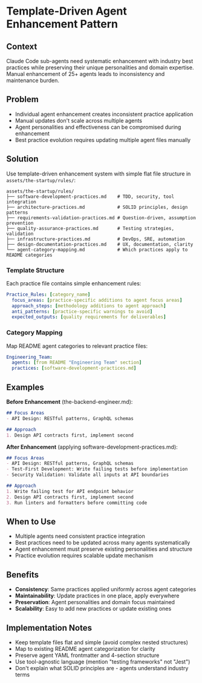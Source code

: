 # Template-Driven Agent Enhancement Pattern

## Context
Claude Code sub-agents need systematic enhancement with industry best practices while preserving their unique personalities and domain expertise. Manual enhancement of 25+ agents leads to inconsistency and maintenance burden.

## Problem
- Individual agent enhancement creates inconsistent practice application
- Manual updates don't scale across multiple agents
- Agent personalities and effectiveness can be compromised during enhancement
- Best practice evolution requires updating multiple agent files manually

## Solution
Use template-driven enhancement system with simple flat file structure in `assets/the-startup/rules/`:

```
assets/the-startup/rules/
├── software-development-practices.md    # TDD, security, tool integration  
├── architecture-practices.md            # SOLID principles, design patterns
├── requirements-validation-practices.md # Question-driven, assumption prevention
├── quality-assurance-practices.md       # Testing strategies, validation
├── infrastructure-practices.md          # DevOps, SRE, automation  
├── design-documentation-practices.md    # UX, documentation, clarity
└── agent-category-mapping.md            # Which practices apply to README categories
```

### Template Structure
Each practice file contains simple enhancement rules:

```yaml
Practice_Rules: [category_name]
  focus_areas: [practice-specific additions to agent focus areas]
  approach_steps: [methodology additions to agent approach]  
  anti_patterns: [practice-specific warnings to avoid]
  expected_outputs: [quality requirements for deliverables]
```

### Category Mapping
Map README agent categories to relevant practice files:

```yaml
Engineering_Team:
  agents: [from README "Engineering Team" section]
  practices: [software-development-practices.md]
```

## Examples

**Before Enhancement** (the-backend-engineer.md):
```markdown
## Focus Areas
- API Design: RESTful patterns, GraphQL schemas

## Approach
1. Design API contracts first, implement second
```

**After Enhancement** (applying software-development-practices.md):
```markdown
## Focus Areas  
- API Design: RESTful patterns, GraphQL schemas
- Test-First Development: Write failing tests before implementation
- Security Validation: Validate all inputs at API boundaries

## Approach
1. Write failing test for API endpoint behavior
2. Design API contracts first, implement second  
3. Run linters and formatters before committing code
```

## When to Use
- Multiple agents need consistent practice integration
- Best practices need to be updated across many agents systematically
- Agent enhancement must preserve existing personalities and structure
- Practice evolution requires scalable update mechanism

## Benefits
- **Consistency**: Same practices applied uniformly across agent categories
- **Maintainability**: Update practices in one place, apply everywhere  
- **Preservation**: Agent personalities and domain focus maintained
- **Scalability**: Easy to add new practices or update existing ones

## Implementation Notes
- Keep template files flat and simple (avoid complex nested structures)
- Map to existing README agent categorization for clarity
- Preserve agent YAML frontmatter and 4-section structure
- Use tool-agnostic language (mention "testing frameworks" not "Jest")
- Don't explain what SOLID principles are - agents understand industry terms
